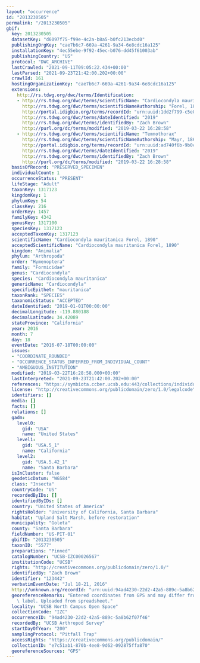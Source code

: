 ```yaml
---
layout: "occurrence"
id: "2013230505"
permalink: "/2013230505"
gbif:
  key: 2013230505
  datasetKey: "d6097f75-f99e-4c2a-b8a5-b0fc213ecbd0"
  publishingOrgKey: "cae7b6c7-669a-4261-9a34-6e8cdc16a125"
  installationKey: "4ec55ebe-9f92-45ec-b076-dd45f61003ab"
  publishingCountry: "US"
  protocol: "DWC_ARCHIVE"
  lastCrawled: "2021-09-11T09:05:22.434+00:00"
  lastParsed: "2021-09-23T21:42:00.202+00:00"
  crawlId: 161
  hostingOrganizationKey: "cae7b6c7-669a-4261-9a34-6e8cdc16a125"
  extensions:
    http://rs.tdwg.org/dwc/terms/Identification:
    - http://rs.tdwg.org/dwc/terms/scientificName: "Cardiocondyla mauritanica"
      http://rs.tdwg.org/dwc/terms/scientificNameAuthorship: "Forel, 1890"
      http://portal.idigbio.org/terms/recordId: "urn:uuid:1dd2f799-c5e0-4a1c-a738-0754bc575e73"
      http://rs.tdwg.org/dwc/terms/dateIdentified: "2019"
      http://rs.tdwg.org/dwc/terms/identifiedBy: "Zach Brown"
      http://purl.org/dc/terms/modified: "2019-03-22 16:28:58"
    - http://rs.tdwg.org/dwc/terms/scientificName: "Temnothorax"
      http://rs.tdwg.org/dwc/terms/scientificNameAuthorship: "Mayr, 1861"
      http://portal.idigbio.org/terms/recordId: "urn:uuid:ad740f6b-9b0c-4e73-8f50-9a77061b520f"
      http://rs.tdwg.org/dwc/terms/dateIdentified: "2019"
      http://rs.tdwg.org/dwc/terms/identifiedBy: "Zach Brown"
      http://purl.org/dc/terms/modified: "2019-03-22 16:28:58"
  basisOfRecord: "PRESERVED_SPECIMEN"
  individualCount: 1
  occurrenceStatus: "PRESENT"
  lifeStage: "Adult"
  taxonKey: 1317123
  kingdomKey: 1
  phylumKey: 54
  classKey: 216
  orderKey: 1457
  familyKey: 4342
  genusKey: 1317100
  speciesKey: 1317123
  acceptedTaxonKey: 1317123
  scientificName: "Cardiocondyla mauritanica Forel, 1890"
  acceptedScientificName: "Cardiocondyla mauritanica Forel, 1890"
  kingdom: "Animalia"
  phylum: "Arthropoda"
  order: "Hymenoptera"
  family: "Formicidae"
  genus: "Cardiocondyla"
  species: "Cardiocondyla mauritanica"
  genericName: "Cardiocondyla"
  specificEpithet: "mauritanica"
  taxonRank: "SPECIES"
  taxonomicStatus: "ACCEPTED"
  dateIdentified: "2019-01-01T00:00:00"
  decimalLongitude: -119.880188
  decimalLatitude: 34.42089
  stateProvince: "California"
  year: 2016
  month: 7
  day: 18
  eventDate: "2016-07-18T00:00:00"
  issues:
  - "COORDINATE_ROUNDED"
  - "OCCURRENCE_STATUS_INFERRED_FROM_INDIVIDUAL_COUNT"
  - "AMBIGUOUS_INSTITUTION"
  modified: "2019-03-22T16:28:58.000+00:00"
  lastInterpreted: "2021-09-23T21:42:00.202+00:00"
  references: "https://symbiota.ccber.ucsb.edu:443/collections/individual/index.php?occid=123442"
  license: "http://creativecommons.org/publicdomain/zero/1.0/legalcode"
  identifiers: []
  media: []
  facts: []
  relations: []
  gadm:
    level0:
      gid: "USA"
      name: "United States"
    level1:
      gid: "USA.5_1"
      name: "California"
    level2:
      gid: "USA.5.42_1"
      name: "Santa Barbara"
  isInCluster: false
  geodeticDatum: "WGS84"
  class: "Insecta"
  countryCode: "US"
  recordedByIDs: []
  identifiedByIDs: []
  country: "United States of America"
  rightsHolder: "University of California, Santa Barbara"
  habitat: "Upland Salt Marsh, before restoration"
  municipality: "Goleta"
  county: "Santa Barbara"
  fieldNumber: "US-PIT-01"
  gbifID: "2013230505"
  taxonID: "5577"
  preparations: "Pinned"
  catalogNumber: "UCSB-IZC00026567"
  institutionCode: "UCSB"
  rights: "http://creativecommons.org/publicdomain/zero/1.0/"
  identifiedBy: "Zach Brown"
  identifier: "123442"
  verbatimEventDate: "Jul 18-21, 2016"
  http://unknown.org/recordId: "urn:uuid:94ad4230-22d2-42a5-889c-5a8b62f07f46"
  georeferenceRemarks: "Entered coordinates from GPS and may differ from what is on\
    \ label. Uploaded from spreadsheet."
  locality: "UCSB North Campus Open Space"
  collectionCode: "IZC"
  occurrenceID: "94ad4230-22d2-42a5-889c-5a8b62f07f46"
  recordedBy: "UCSB Arthropod Survey"
  startDayOfYear: "200"
  samplingProtocol: "Pitfall Trap"
  accessRights: "https://creativecommons.org/publicdomain/"
  collectionID: "e7c51ab1-870b-4ee8-9d62-092875ffa870"
  georeferenceSources: "GPS"
---
```

